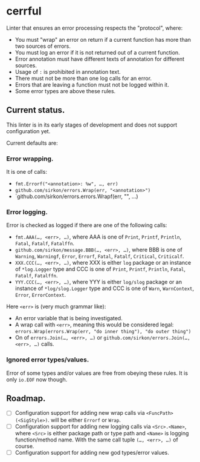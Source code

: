 # cerrful

Linter that ensures an error processing respects the "protocol", where:

- You must "wrap" an error on return if a current function has more than two sources of errors.
- You must log an error if it is not returned out of a current function.
- Error annotation must have different texts of annotation for different sources.
- Usage of `:` is prohibited in annotation text.
- There must not be more than one log calls for an error.
- Errors that are leaving a function must not be logged within it.
- Some error types are above these rules.

## Current status.

This linter is in its early stages of development and does not support configuration yet.

Current defaults are:

### Error wrapping.

It is one of calls:

- `fmt.Errorf("<annotation>: %w", …, err)`
- `github.com/sirkon/errors.Wrap(err, "<annotation>")`
- `github.com/sirkon/errors.errors.Wrapf(err, "<annotation>", …)

### Error logging.

Error is checked as logged if there are one of the following calls:

- `fmt.AAA(…, <err>, …)`, where AAA is one of `Print`, `Printf`, `Println`, `Fatal`, `Fatalf`, `Fatalffn`.
- `github.com/sirkon/message.BBB(…, <err>, …)`, where BBB is one of `Warning`, `Warningf`, `Error`, `Errorf`, `Fatal`, `Fatalf`, `Critical`, `Criticalf`.
- `XXX.CCC(…, <err>, …)`, where XXX is either `log` package or an instance of `*log.Logger` type and CCC is one of `Print`, `Printf`, `Println`, `Fatal`, `Fatalf`, `Fatalffn`.
- `YYY.CCC(…, <err>, …)`, where YYY is either `log/slog` package or an instance of `*log/slog.Logger` type and CCC is one of `Warn`, `WarnContext`, `Error`, `ErrorContext`.

Here `<err>` is (very much grammar like):

- An error variable that is being investigated.
- A wrap call with `<err>`, meaning this would be considered legal: `errors.Wrap(errors.Wrap(err, "do inner thing"), "do outer thing")`
- On of `errors.Join(…, <err>, …)` or `github.com/sirkon/errors.Join(…, <err>, …)` calls.

### Ignored error types/values.

Error of some types and/or values are free from obeying these rules. It is only `io.EOF` now though.

## Roadmap.

- [ ] Configuration support for adding new wrap calls via `<FuncPath>(<SigStyle>)`. <SigStyle> will be either `Errorf` or `Wrap`. 
- [ ] Configuration support for adding new logging calls via `<Src>.<Name>`, where `<Src>` is either package path or type path and `<Name>` is logging function/method name. With the same call tuple `(…, <err>, …)` of course.
- [ ] Configuration support for adding new god types/error values.
